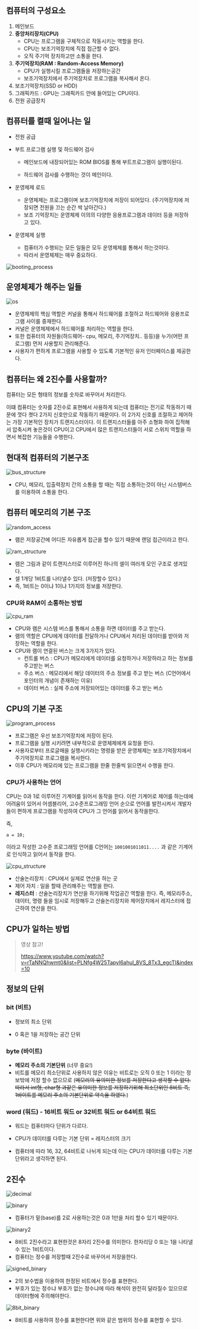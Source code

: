 ## 컴퓨터의 구성요소

1. 메인보드
2. **중앙처리장치(CPU)**
	- CPU는 프로그램을 구체적으로 작동시키는 역할을 한다.
	- CPU는 보조기억장치에 직접 접근할 수 없다. 
	- 오직 주기억 장치하고만 소통을 한다.
3. **주기억장치(RAM : Random-Access Memory)**
	- CPU가 실행시킬 프로그램들을 저장하는공간
	- 보조기억장치에서 주기억장치로 프로그램을 복사해서 온다.
4. 보조기억장치(SSD or HDD)
5. 그래픽카드 : GPU는 그래픽카드 안에 들어있는 CPU이다.
6. 전원 공급장치



## 컴퓨터를 켤때 일어나는 일

- 전원 공급

- 부트 프로그램 실행 및 하드웨어 검사

	- 메인보드에 내장되어있는 ROM BIOS를 통해 부트프로그램이 실행이된다.

	- 하드웨어 검사를 수행하는 것이 메인이다.

- 운영체제 로드

	- 운영체제는 프로그램이며 보조기억장치에 저장이 되어있다. (주기억장치에 저장되면 전원을 끄는 순간 싹 날아간다.)
	- 보조 기억장치는 운영체제 이의의 다양한 응용프로그램과 데이터 등을 저장하고 있다.

- 운영체제 실행

	- 컴퓨터가 수행되는 모든 일들은 모두 운영체제를 통해서 하는것이다.
	- 따라서 운영체제는 매우 중요하다.

![booting_process](/Users/uno/Desktop/TIL/ComputerScience/images/booting_process.png)

## 운영체제가 해주는 일들

![os](/Users/uno/Desktop/TIL/ComputerScience/images/os.png)

- 운영체제의 핵심 역할은 커널을 통해서 하드웨어를 조절하고 하드웨어와 응용프로그램 사이를 중재한다.
- 커널은 운영체제에서 하드웨어를 처리하는 역할을 한다. 
- 또한 컴퓨터의 자원들(하드웨어- cpu, 메모리, 주기억장치.. 등등)을 누가(어떤 프로그램) 먼저 사용할지 관리해준다.
- 사용자가 편하게 프로그램을 사용할 수 있도록 기본적인 유저 인터페이스를 제공한다. 



## 컴퓨터는 왜 2진수를 사용할까?

컴퓨터는 모든 형태의 정보를 숫자로 바꾸어서 처리한다.

이떄 컴퓨터는 숫자를 2진수로 표현해서 사용하게 되는데 컴퓨터는 전기로 작동하기 때문에 껏다 켯다 2가지 신호만으로 작동하기 때문이다. 이 2가지 신호를 조절하고 제어하는 가장 기본적인 장치가 트랜지스터이다. 이 트랜지스터들를 아주 소형화 하여 집적해서 압축시켜 놓은것이 CPU이고 CPU에서 많은 트랜지스터들이 서로 스위치 역할을 하면서 복잡한 기능들을 수행한다.



## 현대적 컴퓨터의 기본구조

![bus_structure](/Users/uno/Desktop/TIL/ComputerScience/images/bus_structure.png)

- CPU, 메모리, 입출력장치 간의 소통을 할 때는 직접 소통하는것이 아닌 시스템버스를 이용하여 소통을 한다.



## 컴퓨터 메모리의 기본 구조

![random_access](/Users/uno/Desktop/TIL/ComputerScience/images/random_access.png)

- 램은 저장공간에 어디든 자유롭게 접근을 할수 있기 때문에 랜덤 접근이라고 한다.

	

![ram_structure](/Users/uno/Desktop/TIL/ComputerScience/images/ram_structure.png)

- 램은 그림과 같이 트랜지스터로 이루어진 하나의 셀이 여러개 모인 구조로 생겨있다.
- 셀 1개당 1비트를 나타낼수 있다. (저장할수 있다.) 
- 즉, 1비트는 0이냐 1이냐 1가지의 정보를 저장한다. 



### CPU와 RAM이 소통하는 방법

![cpu_ram](/Users/uno/Desktop/TIL/ComputerScience/images/cpu_ram.png)

- CPU와 램은 시스템 버스를 통해서 소통을 하면 데이터를 주고 받는다.
- 램의 역할은 CPU에게 데이터를 전달하거나 CPU에서 처리된 데이터를 받아와 저장하는 역할을 한다.
- CPU와 램이 연결된 버스는 크게 3가지가 있다.
	- 컨트롤 버스 : CPU가 메모리에게 데이터를 요청하거나 저장하라고 하는 정보를 주고받는 버스
	- 주소 버스 : 메모리에서 해당 데이터의 주소 정보를 주고 받는 버스 (C언어에서 포인터의 개념이 존재하는 이유)
	- 데이터 버스 : 실제 주소에 저장되어있는 데이터를 주고 받는 버스



## CPU의 기본 구조

![program_process](/Users/uno/Desktop/TIL/ComputerScience/images/program_process.png)



- 프로그램은 우선 보조기억장치에 저장이 된다.
- 프로그램을 실행 시키려면 내부적으로 운영체제에게 요청을 한다.
- 사용자로부터 프로글매을 실행시키라는 명령을 받은 운영체제는 보조기억장치에서 주기억장치로 프로그램을 복사한다.
- 이후 CPU가 메모리에 있는 프로그램을 한줄 한줄씩 읽으면서 수행을 한다.



### CPU가 사용하는 언어

CPU는 0과 1로 이루어진 기계어를 읽어서 동작을 한다. 이런 기계어로 제어를 하는데에 어려움이 있어서 어셈블리어, 고수준프로그래밍 언어 순으로 언어를 발전시켜서 개발자들이 편하게 프로그램을 작성하여 CPU가 그 언어를 읽어서 동작을한다.

즉,

``` 
a = 10;
```

이라고 작성한 고수준 프로그래밍 언어를 C언어는 `1001001011011....` 과 같은 기계어로 인식하고 읽어서 동작을 한다.



![cpu_structure](/Users/uno/Desktop/TIL/ComputerScience/images/cpu_structure.png)



- 산술논리장치 : CPU에서 실제로 연산을 하는 곳
- 제어 자치 : 일을 할때 관리해주는 역할을 한다.
- **레지스터** : 산술논리장치가 연산을 하기위해 작업공간 역할을 한다. 즉, 메모리주소, 데이터, 명령 들을 임시로 저장해두고    산술논리장치와 제어장치에서 레지스터에 접근하여 연산을 한다.



## CPU가 일하는 방법 

> 영상 참고!
>
> https://www.youtube.com/watch?v=rTaNNQhwmt0&list=PLNfg4W25Tapyl6ahul_8VS_8Tx3_egcTI&index=10



## 정보의 단위

### bit (비트)

- 정보의 최소 단위

- 0 혹은 1을 저장하는 공간 단위



### byte (바이트)

- **메모리 주소의 기본단위** (너무 중요!)
- 비트를 메모리 최소단위로 사용하지 않은 이유는 비트로는 오직 0 또는 1 이라는 정보밖에 저장 할수 없으므로 (~~메모리의 유의미한 정보를 저장한다고 생각할 수 없다. 따라서 int형, char형 과같은 유의미한 정보를 저장하기위해 최소단위인 8비트 즉, 1바이트를 메모리 주소의 기본단위로 약속을 하였다.~~)



### word (워드) - 16비트 워드 or 32비트 워드 or 64비트 워드

- 워드는 컴퓨터마다 단위가 다르다.

- CPU가 데이터를 다루는 기본 단위 = 레지스터의 크기

- 컴퓨터에 따라 16, 32, 64비트로 나뉘게 되는데 이는 CPU가 데이터를 다루는 기본단위라고 생각하면 된다.

	

## 2진수

![decimal](/Users/uno/Desktop/TIL/ComputerScience/images/decimal.png)

![binary](/Users/uno/Desktop/TIL/ComputerScience/images/binary.png)

- 컴퓨터가 밑(base)를 2로 사용하는것은 0과 1만을 처리 할수 있기 때문이다.





![binary2](/Users/uno/Desktop/TIL/ComputerScience/images/binary2.png)

- 8비트 2진수라고 표현한것은 8자리 2진수를 의미한다. 한자리당 0 또는 1을 나타낼수 있는 1비트이다.
- 컴퓨터는 정수를 저장할때 2진수로 바꾸어서 저장을한다.



![signed_binary](/Users/uno/Desktop/TIL/ComputerScience/images/signed_binary.png)

- 2의 보수법을 이용하여 한정된 비트에서 정수를 표현한다.
- 부호가 있는 정수냐 부호가 없는 정수냐에 따라 해석이 완전히 달라질수 있으므로 데이터형에 주의해야한다.



![8bit_binary](/Users/uno/Desktop/TIL/ComputerScience/images/8bit_binary.png)

- 8비트를 사용하여 정수를 표현한다면 위와 같은 범위의 정수를 표현할 수 있다.